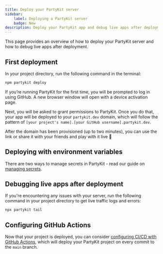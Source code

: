 ```yaml
---
title: Deploy your PartyKit server
sidebar:
    label: Deploying a PartyKit server
    badge: New
description: Deploy your PartyKit app and debug live apps after deployment
---
```


This page provides an overview of how to deploy your PartyKit server and how to debug live apps after deployment.

## First deployment

In your project directory, run the following command in the terminal:

```bash
npm partykit deploy
```

If you’re running PartyKit for the first time, you will be prompted to log in using GitHub. A new browser window will open with a device activation page.

Next, you will be asked to grant permissions to PartyKit. Once you do that, your app will be deployed to your `partykit.dev` domain, which will follow the pattern of `[your project's name].[your GitHub username].partykit.dev`.

After the domain has been provisioned (up to two minutes), you can use the link or share it with your friends and play with it live 🥳

## Deploying with environment variables

There are two ways to manage secrets in PartyKit - read our guide on [managing secrets](../guides/managing-environment-variables).

## Debugging live apps after deployment

If you're encountering any issues with your server, run the following command in your project directory to get live traffic logs and errors:

```ts
npx partykit tail
```

## Configuring GitHub Actions

Now that your project is deployed, you can consider [configuring CI/CD with GitHub Actions](https://docs.partykit.io/guides/setting-up-ci-cd-with-github-actions), which will deploy your PartyKit project on every commit to the `main` branch.
